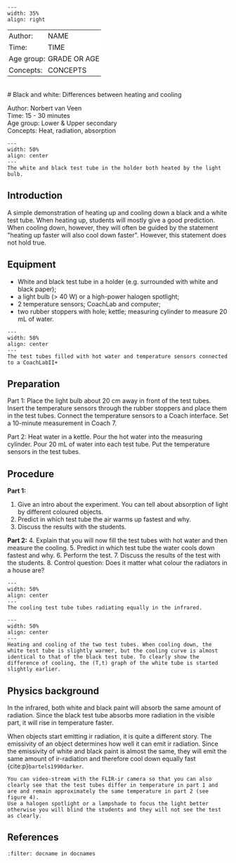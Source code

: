 

<div style="clear: both;">

```{figure} ../../figures/ready.png
---
width: 35%
align: right
```

</div>

<table style="width: 100%; border-collapse: collapse; border: none;">
    <tr style="background-color: white;"> 
        <td style="text-align: left; padding: 3px; border: none;">Author:</td>
        <td style="text-align: left; padding: 3px; border: none;">NAME</td>
    </tr>
    <tr style="background-color: white;">
        <td style="text-align: left; padding: 3px; border: none;">Time:</td>
        <td style="text-align: left; padding: 3px; border: none;">TIME</td>
    </tr>
    <tr style="background-color: white;">
        <td style="text-align: left; padding: 3px; border: none;">Age group:</td>
        <td style="text-align: left; padding: 3px; border: none;">GRADE OR AGE</td>
    </tr>
    <tr style="background-color: white;">
        <td style="text-align: left; padding: 3px; border: none;">Concepts:</td>
        <td style="text-align: left; padding: 3px; border: none;">CONCEPTS</td>
    </tr>
</table><br>
# Black and white: Differences between heating and cooling


Author: Norbert van Veen    \
Time:	15 - 30 minutes  	\
Age group:	Lower & Upper secondary \
Concepts:	Heat, radiation, absorption

```{figure} demo99_figure1.jpeg
---
width: 50%
align: center
---
The white and black test tube in the holder both heated by the light bulb. 
```

## Introduction
A simple demonstration of heating up and cooling down a black and a white test tube. When heating up, students will mostly give a good prediction. When cooling down, however, they will often be guided by the statement "heating up faster will also cool down faster". However, this statement does not hold true. 

## Equipment
* White and black test tube in a holder (e.g. surrounded with white and black paper); 
* a light bulb (> 40 W) or a high-power halogen spotlight; 
* 2 temperature sensors; CoachLab and computer;
* two rubber stoppers with hole; kettle; measuring cylinder to measure 20 mL of water.

```{figure} demo99_figure2.jpeg
---
width: 50%
align: center
---
The test tubes filled with hot water and temperature sensors connected to a CoachLabII+
```
## Preparation
Part 1: Place the light bulb about 20 cm away in front of the test tubes.
Insert the temperature sensors through the rubber stoppers and place them in the test tubes. Connect the temperature sensors to a Coach interface. Set a 10-minute measurement in Coach 7. 

Part 2: Heat water in a kettle. Pour the hot water into the measuring cylinder. Pour 20 mL of water into each test tube. Put the temperature sensors in the test tubes.

## Procedure
**Part 1:**
1.	Give an intro about the experiment. You can tell about absorption of light by different coloured objects.
2.	Predict in which test tube the air warms up fastest and why. 
3.	Discuss the results with the students.

**Part 2:**
4.	Explain that you will now fill the test tubes with hot water and then measure the cooling. 
5.	Predict in which test tube the water cools down fastest and why.
6.	Perform the test. 
7.	Discuss the results of the test with the students.
8.	Control question: Does it matter what colour the radiators in a house are? 

```{figure} demo99_figure3.jpeg
---
width: 50%
align: center
---
The cooling test tube tubes radiating equally in the infrared.
```

```{figure} demo99_figure4.jpeg
---
width: 50%
align: center
---
Heating and cooling of the two test tubes. When cooling down, the white test tube is slightly warmer, but the cooling curve is almost identical to that of the black test tube. To clearly show the difference of cooling, the (T,t) graph of the white tube is started slightly earlier.
```
## Physics background
In the infrared, both white and black paint will absorb the same amount of radiation. Since the black test tube absorbs more radiation in the visible part, it will rise in temperature faster.

When objects start emitting ir radiation, it is quite a different story. The emissivity of an object determines how well it can emit ir radiation. Since the emissivity of white and black paint is almost the same, they will emit the same amount of ir-radiation and therefore cool down equally fast {cite:p}`bartels1990darker`.


```{tip}
You can video-stream with the FLIR-ir camera so that you can also clearly see that the test tubes differ in temperature in part 1 and are and remain approximately the same temperature in part 2 (see figure 4).
Use a halogen spotlight or a lampshade to focus the light better otherwise you will blind the students and they will not see the test as clearly.
```


## References
```{bibliography}
:filter: docname in docnames
```